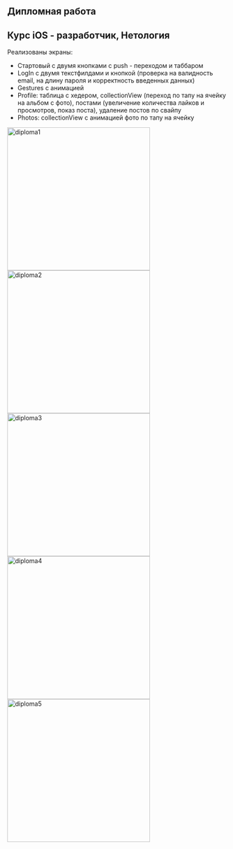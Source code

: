 ## Дипломная работа 
## Курс iOS - разработчик, Нетология

Реализованы экраны:
* Стартовый с двумя кнопками с push - переходом и таббаром
* LogIn c двумя текстфилдами и кнопкой (проверка на валидность email, на длину пароля и корректность введенных данных)
* Gestures с анимацией 
* Profile: таблица с хедером, collectionView (переход по тапу на ячейку на альбом с фото), постами (увеличение количества лайков и просмотров, показ поста), удаление постов по свайпу
* Photos: collectionView с анимацией фото по тапу на ячейку

<img width="327" alt="diploma1" src="https://user-images.githubusercontent.com/98653699/165377360-f45f6e46-b4dd-4e9d-bfa4-cfe91230b313.png">

<img width="327" alt="diploma2" src="https://user-images.githubusercontent.com/98653699/165377377-027dde57-9682-451f-8c46-ce9e8a6bd748.png">

<img width="327" alt="diploma3" src="https://user-images.githubusercontent.com/98653699/165377415-3ca7e140-0f31-4bac-b341-f547ceb26e96.png">

<img width="327" alt="diploma4" src="https://user-images.githubusercontent.com/98653699/165377449-3ca457bc-a2e4-42bb-be30-a562ea2a26e7.png">

<img width="327" alt="diploma5" src="https://user-images.githubusercontent.com/98653699/165377490-68d6598f-fef2-45fc-9c44-7b131a42ebf5.png">

